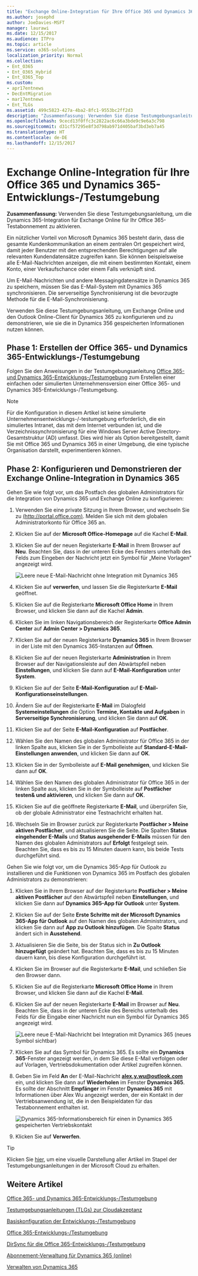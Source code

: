 ```yaml
---
title: "Exchange Online-Integration für Ihre Office 365 und Dynamics 365-Entwicklungs-/Testumgebung"
ms.author: josephd
author: JoeDavies-MSFT
manager: laurawi
ms.date: 12/15/2017
ms.audience: ITPro
ms.topic: article
ms.service: o365-solutions
localization_priority: Normal
ms.collection:
- Ent_O365
- Ent_O365_Hybrid
- Ent_O365_Top
ms.custom:
- apr17entnews
- DecEntMigration
- mar17entnews
- Ent_TLGs
ms.assetid: 499c5823-427a-4ba2-8fc1-9553bc2ff2d3
description: "Zusammenfassung: Verwenden Sie diese Testumgebungsanleitung, um die Dynamics 365-Integration für Exchange Online für Ihr Office 365-Testabonnement zu aktivieren."
ms.openlocfilehash: 9cecd13f0ffc3c2822ac6c66a3bde9c9e6a3c798
ms.sourcegitcommit: d31cf57295e8f3d798ab971d405baf3bd3eb7a45
ms.translationtype: HT
ms.contentlocale: de-DE
ms.lasthandoff: 12/15/2017
---
```

# <a name="exchange-online-integration-for-your-office-365-and-dynamics-365-devtest-environment"></a>Exchange Online-Integration für Ihre Office 365 und Dynamics 365-Entwicklungs-/Testumgebung

 **Zusammenfassung:** Verwenden Sie diese Testumgebungsanleitung, um die Dynamics 365-Integration für Exchange Online für Ihr Office 365-Testabonnement zu aktivieren.
  
Ein nützlicher Vorteil von Microsoft Dynamics 365 besteht darin, dass die gesamte Kundenkommunikation an einem zentralen Ort gespeichert wird, damit jeder Benutzer mit den entsprechenden Berechtigungen auf alle relevanten Kundendatensätze zugreifen kann. Sie können beispielsweise alle E-Mail-Nachrichten anzeigen, die mit einem bestimmten Kontakt, einem Konto, einer Verkaufschance oder einem Falls verknüpft sind.
  
Um E-Mail-Nachrichten und andere Messagingdatensätze in Dynamics 365 zu speichern, müssen Sie das E-Mail-System mit Dynamics 365 synchronisieren. Die serverseitige Synchronisierung ist die bevorzugte Methode für die E-Mail-Synchronisierung.
  
Verwenden Sie diese Testumgebungsanleitung, um Exchange Online und den Outlook Online-Client für Dynamics 365 zu konfigurieren und zu demonstrieren, wie sie die in Dynamics 356 gespeicherten Informationen nutzen können. 
  
## <a name="phase-1-build-out-the-office-365-and-dynamics-365-devtest-environment"></a>Phase 1: Erstellen der Office 365- und Dynamics 365-Entwicklungs-/Testumgebung

Folgen Sie den Anweisungen in der Testumgebungsanleitung [Office 365- und Dynamics 365-Entwicklungs-/Testumgebung](office-365-and-dynamics-365-dev-test-environment.md) zum Erstellen einer einfachen oder simulierten Unternehmensversion einer Office 365- und Dynamics 365-Entwicklungs-/Testumgebung.
  
> [!NOTE]
> Für die Konfiguration in diesem Artikel ist keine simulierte Unternehmensentwicklungs-/-testumgebung erforderlich, die ein simuliertes Intranet, das mit dem Internet verbunden ist, und die Verzeichnissynchronisierung für eine Windows Server Active Directory-Gesamtstruktur (AD) umfasst. Dies wird hier als Option bereitgestellt, damit Sie mit Office 365 und Dynamics 365 in einer Umgebung, die eine typische Organisation darstellt, experimentieren können. 
  
## <a name="phase-2-configure-and-demonstrate-dynamics-365-integration-in-exchange-online"></a>Phase 2: Konfigurieren und Demonstrieren der Exchange Online-Integration in Dynamics 365

Gehen Sie wie folgt vor, um das Postfach des globalen Administrators für die Integration von Dynamics 365 und Exchange Online zu konfigurieren:
  
1. Verwenden Sie eine private Sitzung in Ihrem Browser, und wechseln Sie zu [(http://portal.office.com)]((http://portal.office.com)). Melden Sie sich mit dem globalen Administratorkonto für Office 365 an.
    
2. Klicken Sie auf der **Microsoft Office-Homepage** auf die Kachel **E-Mail**.
    
3. Klicken Sie auf der neuen Registerkarte **E-Mail** in Ihrem Browser auf **Neu**. Beachten Sie, dass in der unteren Ecke des Fensters unterhalb des Felds zum Eingeben der Nachricht jetzt ein Symbol für „Meine Vorlagen" angezeigt wird.
    
     ![Leere neue E-Mail-Nachricht ohne Integration mit Dynamics 365](images/879b54fd-a68f-4581-9f89-d5050df6f4de.png)
  
4. Klicken Sie auf **verwerfen**, und lassen Sie die Registerkarte **E-Mail** geöffnet.
    
5. Klicken Sie auf die Registerkarte **Microsoft Office Home** in Ihrem Browser, und klicken Sie dann auf die Kachel **Admin**.
    
6. Klicken Sie im linken Navigationsbereich der Registerkarte **Office Admin Center** auf **Admin Center > Dynamics 365**.
    
7. Klicken Sie auf der neuen Registerkarte **Dynamics 365** in Ihrem Browser in der Liste mit den Dynamics 365-Instanzen auf **Öffnen**.
    
8. Klicken Sie auf der neuen Registerkarte **Administration** in Ihrem Browser auf der Navigationsleiste auf den Abwärtspfeil neben **Einstellungen**, und klicken Sie dann auf **E-Mail-Konfiguration** unter **System**.
    
9.  Klicken Sie auf der Seite **E-Mail-Konfiguration** auf **E-Mail-Konfigurationseinstellungen**.
    
10. Ändern Sie auf der Registerkarte **E-Mail** im Dialogfeld **Systemeinstellungen** die Option **Termine, Kontakte und Aufgaben** in **Serverseitige Synchronisierung**, und klicken Sie dann auf **OK**.
    
11. Klicken Sie auf der Seite **E-Mail-Konfiguration** auf **Postfächer**.
    
12. Wählen Sie den Namen des globalen Administrator für Office 365 in der linken Spalte aus, klicken Sie in der Symbolleiste auf **Standard-E-Mail-Einstellungen anwenden**, und klicken Sie dann auf **OK**.
    
13. Klicken Sie in der Symbolleiste auf **E-Mail genehmigen**, und klicken Sie dann auf **OK**.
    
14. Wählen Sie den Namen des globalen Administrator für Office 365 in der linken Spalte aus, klicken Sie in der Symbolleiste auf **Postfächer testen&amp; und aktivieren**, und klicken Sie dann auf **OK**.
    
15. Klicken Sie auf die geöffnete Registerkarte **E-Mail**, und überprüfen Sie, ob der globale Administrator eine Testnachricht erhalten hat.
    
16. Wechseln Sie im Browser zurück zur Registerkarte **Postfächer > Meine aktiven Postfächer**, und aktualisieren Sie die Seite. Die Spalten **Status eingehender E-Mails** und **Status ausgehender E-Mails** müssen für den Namen des globalen Administrators auf **Erfolgt** festgelegt sein. Beachten Sie, dass es bis zu 15 Minuten dauern kann, bis beide Tests durchgeführt sind.
    
Gehen Sie wie folgt vor, um die Dynamics 365-App für Outlook zu installieren und die Funktionen von Dynamics 365 im Postfach des globalen Administrators zu demonstrieren:
  
1. Klicken Sie in Ihrem Browser auf der Registerkarte **Postfächer > Meine aktiven Postfächer** auf den Abwärtspfeil neben **Einstellungen**, und klicken Sie dann auf **Dynamics 365-App für Outlook** unter **System**.
    
2. Klicken Sie auf der Seite **Erste Schritte mit der Microsoft Dynamics 365-App für Outlook** auf den Namen des globalen Administrators, und klicken Sie dann auf **App zu Outlook hinzufügen**. Die Spalte **Status** ändert sich in **Ausstehend**.
    
3. Aktualisieren Sie die Seite, bis der Status sich in **Zu Outlook hinzugefügt** geändert hat. Beachten Sie, dass es bis zu 15 Minuten dauern kann, bis diese Konfiguration durchgeführt ist.
    
4. Klicken Sie im Browser auf die Registerkarte **E-Mail**, und schließen Sie den Browser dann.
    
5. Klicken Sie auf die Registerkarte **Microsoft Office Home** in Ihrem Browser, und klicken Sie dann auf die Kachel **E-Mail**.
    
6. Klicken Sie auf der neuen Registerkarte **E-Mail** im Browser auf **Neu**. Beachten Sie, dass in der unteren Ecke des Bereichs unterhalb des Felds für die Eingabe einer Nachricht nun ein Symbol für Dynamics 365 angezeigt wird.
    
     ![Leere neue E-Mail-Nachricht bei Integration mit Dynamics 365 (neues Symbol sichtbar)](images/ecb822e1-45fe-4481-99a1-294317d1d2de.png)
  
7. Klicken Sie auf das Symbol für Dynamics 365. Es sollte ein **Dynamics 365**-Fenster angezeigt werden, in dem Sie diese E-Mail verfolgen oder auf Vorlagen, Vertriebsdokumentation oder Artikel zugreifen können.
    
8. Geben Sie im Feld **An** der E-Mail-Nachricht **alex.y.wu@outlook.com** ein, und klicken Sie dann auf **Wiederholen** im Fenster **Dynamics 365**. Es sollte der Abschnitt **Empfänger** im Fenster **Dynamics 365** mit Informationen über Alex Wu angezeigt werden, der ein Kontakt in der Vertriebsanwendung ist, die in den Beispieldaten für das Testabonnement enthalten ist.
    
     ![Dynamics 365-Informationsbereich für einen in Dynamics 365 gespeicherten Vertriebskontakt](images/a010fa5f-3f1b-47d4-ab5e-d00d85a24a3f.png)
  
9. Klicken Sie auf **Verwerfen**.

> [!TIP]
> Klicken Sie [hier]((http://aka.ms/catlgstack)), um eine visuelle Darstellung aller Artikel im Stapel der Testumgebungsanleitungen in der Microsoft Cloud zu erhalten.
    
## <a name="see-also"></a>Weitere Artikel

[Office 365- und Dynamics 365-Entwicklungs-/Testumgebung](office-365-and-dynamics-365-dev-test-environment.md)
  
[Testumgebungsanleitungen (TLGs) zur Cloudakzeptanz](cloud-adoption-test-lab-guides-tlgs.md)
  
[Basiskonfiguration der Entwicklungs-/Testumgebung](base-configuration-dev-test-environment.md)
  
[Office 365-Entwicklungs-/Testumgebung](office-365-dev-test-environment.md)
  
[DirSync für die Office 365-Entwicklungs-/Testumgebung](dirsync-for-your-office-365-dev-test-environment.md)

[Abonnement-Verwaltung für Dynamics 365 (online)]((https://technet.microsoft.com/library/jj679903.aspx))
  
[Verwalten von Dynamics 365]((https://technet.microsoft.com/library/dn531101.aspx))


